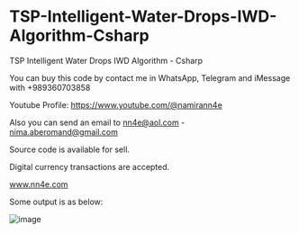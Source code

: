 # TSP-Intelligent-Water-Drops-IWD-Algorithm-Csharp
TSP Intelligent Water Drops IWD Algorithm - Csharp

You can buy this code by contact me in WhatsApp, Telegram and iMessage with +989360703858

Youtube Profile: https://www.youtube.com/@namirann4e

Also you can send an email to nn4e@aol.com - nima.aberomand@gmail.com

Source code is available for sell.

Digital currency transactions are accepted.

www.nn4e.com

Some output is as below:

![image](https://github.com/user-attachments/assets/f0e4bdca-01b1-46a6-b7bd-c36ca45c90c6)
